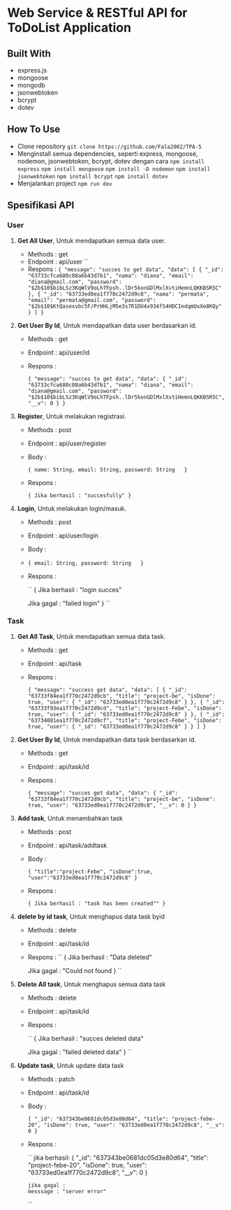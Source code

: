 # **Web Service & RESTful API for ToDoList Application**

## **Built With**
- express.js
- mongoose
- mongodb
- jsonwebtoken
- bcrypt
- dotev

## **How To Use**
- Clone repository
 ``git clone https://github.com/Fala2002/TPA-5``
- Menginstall semua dependencies, seperti express, mongoose, nodemon, jsonwebtoken, bcrypt, dotev dengan cara
 ``npm install express``
 ``npm install mongoose``
 ``npm install -D nodemon``
 ``npm install jsonwebtoken``
 ``npm install bcrypt``
 ``npm install dotev``
- Menjalankan project
 ``npm run dev``

## **Spesifikasi API**
### **User**
1. **Get All User**, Untuk mendapatkan semua data user.
    - Methods : get
    - Endpoint : api/user
      ``
    - Respons :
      ``
              {
          "message": "succes to get data",
          "data": [
            {
              "_id": "63733cfca680c88a6b43d7b1",
              "nama": "diana",
              "email": "diana@gmail.com",
              "password": "$2b$10$bibLSz3KqWlV9oLhTFpsh..lDr5konGDlMxlXvtiHemnLQKKBSR5C"
            },
            {
              "_id": "63733ed0ea1f770c2472d9c8",
              "nama": "permata",
              "email": "permata@gmail.com",
              "password": "$2b$10$KtQasexvbc5F/PrHHLjM5e3s7R1DU4x934f54HDCIedqmUxXe8KQy"
            }
          ]
        }
      ``

2. **Get User By Id**, Untuk mendapatkan data user berdasarkan id.
    - Methods : get
    - Endpoint : api/user/id
    - Respons :
     
      ``
      {
          "message": "succes to get data",
          "data": {
            "_id": "63733cfca680c88a6b43d7b1",
            "nama": "diana",
            "email": "diana@gmail.com",
            "password": "$2b$10$bibLSz3KqWlV9oLhTFpsh..lDr5konGDlMxlXvtiHemnLQKKBSR5C",
            "__v": 0
          }
        }
      ``

3. **Register**, Untuk melakukan registrasi.
    - Methods : post
    - Endpoint : api/user/register
    - Body :
     
      ``
      {
        name: String,
        email: String,
        password: String  
      } 
      ``
    - Respons :

      ``
      {
        Jika berhasil :
        "succesfully"
      }
      ``

4. **Login**, Untuk melakukan login/masuk.
    - Methods : post
    - Endpoint : api/user/login
    - Body :
   
    - 
      ``
      {
        email: String,
        password: String  
      } 
      ``
    - Respons :
    
      ``
      {
        Jika berhasil :
        "login succes"

        Jika gagal :
        "failed login"
      }
      ``

### **Task**
1. **Get All Task**, Untuk mendapatkan semua data task.
    - Methods : get
    - Endpoint : api/task
    - Respons :
  
      ``
         {
            "message": "success get data",
            "data": [
              {
                "_id": "63733f84ea1f770c2472d9cb",
                "title": "project-be",
                "isDone": true,
                "user": {
                  "_id": "63733ed0ea1f770c2472d9c8"
                }
              },
              {
                "_id": "63733f93ea1f770c2472d9cd",
                "title": "project-Febe",
                "isDone": true,
                "user": {
                  "_id": "63733ed0ea1f770c2472d9c8"
                }
              },
              {
                "_id": "63734081ea1f770c2472d9cf",
                "title": "project-Febe",
                "isDone": true,
                "user": {
                  "_id": "63733ed0ea1f770c2472d9c8"
                }
              }
            ]
          }
      ``

2. **Get User By Id**, Untuk mendapatkan data task berdasarkan id.
    - Methods : get
    - Endpoint : api/task/id
    - Respons :
  
      ``
          {
            "message": "succes get data",
            "data": {
              "_id": "63733f84ea1f770c2472d9cb",
              "title": "project-be",
              "isDone": true,
              "user": "63733ed0ea1f770c2472d9c8",
              "__v": 0
            }
          }
      ``

3. **Add task**, Untuk menambahkan task
    - Methods : post
    - Endpoint : api/task/addtask
    - Body :
  
      ``
        {
            "title":"project-Febe",
            "isDone":true,
            "user":"63733ed0ea1f770c2472d9c8"
        }
      ``
    - Respons :
  
      ``
      {
        Jika berhasil :
        "task has been created""
      }
      ``

4. **delete by id task**, Untuk menghapus data task byid
    - Methods : delete
    - Endpoint : api/task/id
    - Respons :
      ``
      {
        Jika berhasil :
        "Data deleted"

        Jika gagal : 
        "Could not found
      }
      ``

5. **Delete All task**, Untuk menghapus semua data task
    - Methods : delete
    - Endpoint : api/task/id
    - Respons :

      ``
      {
        Jika berhasil :
        "succes deleted data"

        Jika gagal : 
        "failed deleted data"
      }
      ``

6. **Update task**, Untuk update data task
    - Methods : patch
    - Endpoint : api/task/id
    - Body :
 
        ``
         {
            "_id": "637343be0681dc05d3e80d64",
            "title": "project-febe-20",
            "isDone": true,
            "user": "63733ed0ea1f770c2472d9c8",
            "__v": 0
          }
      `` 
    - Respons :

      ``
        jika berhasil:
         {
            "_id": "637343be0681dc05d3e80d64",
            "title": "project-febe-20",
            "isDone": true,
            "user": "63733ed0ea1f770c2472d9c8",
            "__v": 0
          }

          jika gagal : 
          messsage : "server error"
      ``